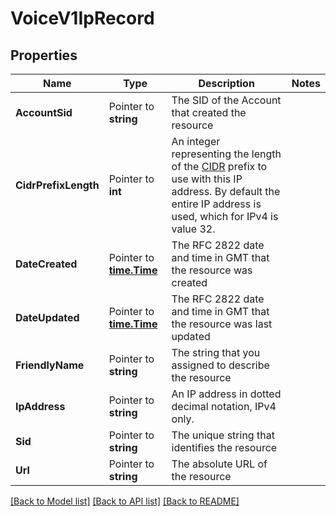 # VoiceV1IpRecord

## Properties

Name | Type | Description | Notes
------------ | ------------- | ------------- | -------------
**AccountSid** | Pointer to **string** | The SID of the Account that created the resource |
**CidrPrefixLength** | Pointer to **int** | An integer representing the length of the [CIDR](https://tools.ietf.org/html/rfc4632) prefix to use with this IP address. By default the entire IP address is used, which for IPv4 is value 32. |
**DateCreated** | Pointer to [**time.Time**](time.Time.md) | The RFC 2822 date and time in GMT that the resource was created |
**DateUpdated** | Pointer to [**time.Time**](time.Time.md) | The RFC 2822 date and time in GMT that the resource was last updated |
**FriendlyName** | Pointer to **string** | The string that you assigned to describe the resource |
**IpAddress** | Pointer to **string** | An IP address in dotted decimal notation, IPv4 only. |
**Sid** | Pointer to **string** | The unique string that identifies the resource |
**Url** | Pointer to **string** | The absolute URL of the resource |

[[Back to Model list]](../README.md#documentation-for-models) [[Back to API list]](../README.md#documentation-for-api-endpoints) [[Back to README]](../README.md)


